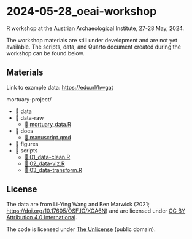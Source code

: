# 2024-05-28_oeai-workshop

R workshop at the Austrian Archaeological Institute,
27-28 May, 2024.

The workshop materials are still under
development and are not yet available.
The scripts, data, and Quarto document created during the workshop 
can be found below.

## Materials

Link to example data: <https://edu.nl/hwgat>

mortuary-project/

- :file_folder: data
- :file_folder: data-raw
  + [:page_facing_up: mortuary_data.R](/project-name/data-raw/mortuary_data.R)
- :file_folder: docs
  + [:page_facing_up: manuscript.qmd](/project-name/docs/manuscript.qmd)
- :file_folder: figures
- :file_folder: scripts
  + [:page_facing_up: 01_data-clean.R](/project-name/scripts/01_data-cleaning.R)
  + [:page_facing_up: 02_data-viz.R](/project-name/scripts/02_data-viz.R)
  + [:page_facing_up: 03_data-transform.R](/project-name/scripts/03_data-transform.R)

## License

The data are from Li-Ying Wang and Ben Marwick (2021; https://doi.org/10.17605/OSF.IO/XGA6N)
and are licensed under [CC BY Attribution 4.0 International](https://creativecommons.org/licenses/by/4.0/).

The code is licensed under [The Unlicense](https://unlicense.org/) (public domain).

